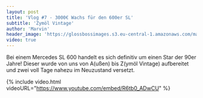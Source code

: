 ```yaml
---
layout: post
title: 'Vlog #7 - 3000€ Wachs für den 600er SL'
subtitle: 'Zymöl Vintage'
author: 'Marvin'
header_image: 'https://glossbossimages.s3.eu-central-1.amazonaws.com/marvin/sonstige/vlog-7.jpg'
video: true
---
```

Bei einem Mercedes SL 600 handelt es sich definitiv um einen Star der 90er Jahre! Dieser wurde von uns von A(ußen) bis Z(ymöl Vintage) aufbereitet und zwei voll Tage nahezu im Neuzustand versetzt. 

{% include video.html videoURL="https://www.youtube.com/embed/R6tb0_ADwCU" %}